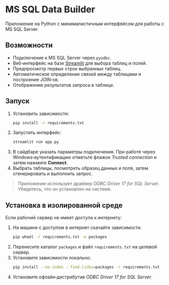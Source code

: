 # MS SQL Data Builder

Приложение на Python с минималистичным интерфейсом для работы с MS SQL Server.

## Возможности
- Подключение к MS SQL Server через `pyodbc`.
- Веб‑интерфейс на базе [Streamlit](https://streamlit.io/) для выбора таблиц и полей.
- Предпросмотр первых строк выбранных таблиц.
- Автоматическое определение связей между таблицами и построение JOIN‑ов.
- Отображение результатов запроса в таблице.

## Запуск
1. Установить зависимости:
   ```bash
   pip install -r requirements.txt
   ```
2. Запустить интерфейс:
   ```bash
   streamlit run app.py
   ```
3. В сайдбаре указать параметры подключения. При работе через Windows‑аутентификацию
   отметьте флажок *Trusted connection* и затем нажмите **Connect**.
4. Выбрать таблицы, посмотреть образец данных и поля, затем сгенерировать и выполнить запрос.

> Приложение использует драйвер *ODBC Driver 17 for SQL Server*. Убедитесь, что он установлен на системе.

## Установка в изолированной среде
Если рабочий сервер не имеет доступа к интернету:

1. На машине с доступом в интернет скачайте зависимости:
   ```bash
   pip wheel -r requirements.txt -w packages
   ```
2. Перенесите каталог `packages` и файл `requirements.txt` на целевой сервер.
3. Установите зависимости локально:
   ```bash
   pip install --no-index --find-links=packages -r requirements.txt
   ```
4. Установите офлайн‑дистрибутив *ODBC Driver 17 for SQL Server*.
